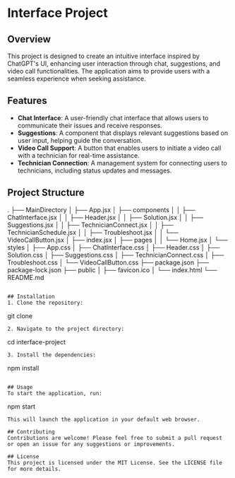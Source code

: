 # Interface Project

## Overview
This project is designed to create an intuitive interface inspired by ChatGPT's UI, enhancing user interaction through chat, suggestions, and video call functionalities. The application aims to provide users with a seamless experience when seeking assistance.

## Features
- **Chat Interface**: A user-friendly chat interface that allows users to communicate their issues and receive responses.
- **Suggestions**: A component that displays relevant suggestions based on user input, helping guide the conversation.
- **Video Call Support**: A button that enables users to initiate a video call with a technician for real-time assistance.
- **Technician Connection**: A management system for connecting users to technicians, including status updates and messages.

## Project Structure
.
├── MainDirectory
│   ├── App.jsx
│   ├── components
│   │   ├── ChatInterface.jsx
│   │   ├── Header.jsx
│   │   ├── Solution.jsx
│   │   ├── Suggestions.jsx
│   │   ├── TechnicianConnect.jsx
│   │   ├── TechnicianSchedule.jsx
│   │   ├── Troubleshoot.jsx
│   │   └── VideoCallButton.jsx
│   ├── index.jsx
│   ├── pages
│   │   └── Home.jsx
│   └── styles
│       ├── App.css
│       ├── ChatInterface.css
│       ├── Header.css
│       ├── Solution.css
│       ├── Suggestions.css
│       ├── TechnicianConnect.css
│       ├── Troubleshoot.css
│       └── VideoCallButton.css
├── package.json
├── package-lock.json
├── public
│   ├── favicon.ico
│   └── index.html
└── README.md
```

## Installation
1. Clone the repository:
   ```
   git clone <repository-url>
   ```
2. Navigate to the project directory:
   ```
   cd interface-project
   ```
3. Install the dependencies:
   ```
   npm install
   ```

## Usage
To start the application, run:
```
npm start
```
This will launch the application in your default web browser.

## Contributing
Contributions are welcome! Please feel free to submit a pull request or open an issue for any suggestions or improvements.

## License
This project is licensed under the MIT License. See the LICENSE file for more details.